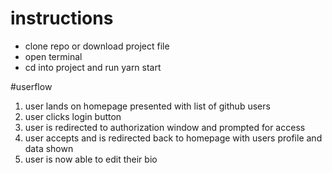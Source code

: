 
# instructions

- clone repo or download project file
- open terminal 
- cd into project and run yarn start

#userflow

1) user lands on homepage presented with list of github users
2) user clicks login button
3) user is redirected to authorization window and prompted for access
4) user accepts and is redirected back to homepage with users profile and data shown
5) user is now able to edit their bio


